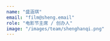 ```yaml
---
name: "盛涵琪"
email: "film@sheng.email"
role: "电影节主席 / 创办人"
image: "/images/team/shenghanqi.png"
---
```

